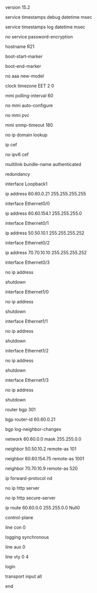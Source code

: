 version 15.2

service timestamps debug datetime msec

service timestamps log datetime msec

no service password-encryption

hostname R21

boot-start-marker

boot-end-marker

no aaa new-model

clock timezone EET 2 0

mmi polling-interval 60

no mmi auto-configure

no mmi pvc

mmi snmp-timeout 180

no ip domain lookup

ip cef

no ipv6 cef

multilink bundle-name authenticated

redundancy

interface Loopback1

 ip address 60.60.0.21 255.255.255.255

interface Ethernet0/0

 ip address 60.60.154.1 255.255.255.0

interface Ethernet0/1

 ip address 50.50.10.1 255.255.255.252

interface Ethernet0/2

 ip address 70.70.10.10 255.255.255.252

interface Ethernet0/3

 no ip address

 shutdown

interface Ethernet1/0

 no ip address

 shutdown

interface Ethernet1/1

 no ip address

 shutdown

interface Ethernet1/2

 no ip address

 shutdown

interface Ethernet1/3

 no ip address

 shutdown

router bgp 301

 bgp router-id 60.60.0.21

 bgp log-neighbor-changes

 network 60.60.0.0 mask 255.255.0.0

 neighbor 50.50.10.2 remote-as 101

 neighbor 60.60.154.75 remote-as 1001

 neighbor 70.70.10.9 remote-as 520

ip forward-protocol nd

no ip http server

no ip http secure-server

ip route 60.60.0.0 255.255.0.0 Null0

control-plane

line con 0

 logging synchronous

line aux 0

line vty 0 4

 login

 transport input all

end